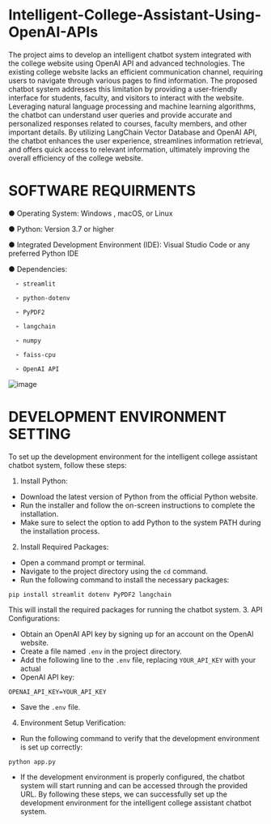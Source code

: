 # Intelligent-College-Assistant-Using-OpenAI-APIs
The project aims to develop an intelligent chatbot system integrated with the college website using OpenAI API and advanced technologies. The existing college website lacks an efficient communication channel, requiring users to navigate through various pages to find information. The proposed chatbot system addresses this limitation by providing a user-friendly interface for students, faculty, and visitors to interact with the website. Leveraging natural language processing and machine learning algorithms, the chatbot can understand user queries and provide accurate and personalized responses related to courses, faculty members, and other important details. By utilizing LangChain Vector Database and OpenAI API, the chatbot enhances the user experience, streamlines information retrieval, and offers quick access to relevant information, ultimately improving the overall efficiency of the college website.

# SOFTWARE REQUIRMENTS
  ●	Operating System: Windows , macOS, or Linux
  
  ●	Python: Version 3.7 or higher
  
  ●	Integrated Development Environment (IDE): Visual Studio Code or any preferred Python IDE
  
  ●	Dependencies:
  
      ➢	streamlit
      
      ➢	python-dotenv
      
      ➢	PyPDF2
      
      ➢	langchain

      ➢	numpy
      
      ➢	faiss-cpu
      
      ➢	OpenAI API

![image](https://github.com/Karthikeya2302/Intelligent-College-Assistant-Using-OpenAI-APIs/assets/130597328/c72fb0fd-bf8b-49cc-9aa3-8a6edba198f8)

# DEVELOPMENT ENVIRONMENT SETTING
To set up the development environment for the intelligent college assistant chatbot 
system, follow these steps:
1. Install Python:
 - Download the latest version of Python from the official Python website.
 - Run the installer and follow the on-screen instructions to complete the installation.
 - Make sure to select the option to add Python to the system PATH during the installation 
process.
2. Install Required Packages:
 - Open a command prompt or terminal.
 - Navigate to the project directory using the `cd` command.
 - Run the following command to install the necessary packages:
 ```
 pip install streamlit dotenv PyPDF2 langchain
 ```
 This will install the required packages for running the chatbot system.
3. API Configurations:
 - Obtain an OpenAI API key by signing up for an account on the OpenAI website.
 - Create a file named `.env` in the project directory.
 - Add the following line to the `.env` file, replacing `YOUR_API_KEY` with your actual
 - OpenAI API key:
 ```
OPENAI_API_KEY=YOUR_API_KEY
 ```
 - Save the `.env` file.
4. Environment Setup Verification:
 - Run the following command to verify that the development environment is set up correctly:
 ```
 python app.py
 ```
 - If the development environment is properly configured, the chatbot system will start 
running and can be accessed through the provided URL.
By following these steps, we can successfully set up the development environment for the 
intelligent college assistant chatbot system.

